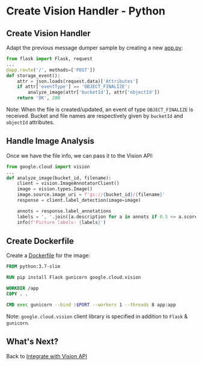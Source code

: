 # Create Vision Handler - Python

## Create Vision Handler

Adapt the previous message dumper sample by creating a new [app.py](../eventing/vision/python/app.py):

```python
from flask import Flask, request
...
@app.route('/', methods=['POST'])
def storage_event():
    attr = json.loads(request.data)['Attributes']
    if attr['eventType'] == 'OBJECT_FINALIZE':
        analyze_image(attr['bucketId'], attr['objectId'])
    return 'OK', 200
```

Note: When the file is created/updated, an event of type `OBJECT_FINALIZE` is received. Bucket and file names are respectively given by `bucketId` and `objectId` attributes.

## Handle Image Analysis

Once we have the file info, we can pass it to the Vision API:

```python
from google.cloud import vision
...
def analyze_image(bucket_id, filename):
    client = vision.ImageAnnotatorClient()
    image = vision.types.Image()
    image.source.image_uri = f'gs://{bucket_id}/{filename}'
    response = client.label_detection(image=image)

    annots = response.label_annotations
    labels = ', '.join([a.description for a in annots if 0.5 <= a.score])
    info(f'Picture labels: {labels}')
```

## Create Dockerfile

Create a [Dockerfile](../eventing/vision/python/Dockerfile) for the image:

```dockerfile
FROM python:3.7-slim

RUN pip install Flask gunicorn google.cloud.vision

WORKDIR /app
COPY . .

CMD exec gunicorn --bind :$PORT --workers 1 --threads 8 app:app
```

Note: `google.cloud.vision` client library is specified in addition to `Flask` & `gunicorn`.

## What's Next?

Back to [Integrate with Vision API](10-visioneventing.md)
